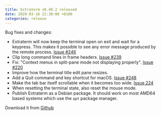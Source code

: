 ```yaml
---
title: Extraterm v0.49.2 released
date: 2020-03-16 22:30:00 +0100
categories: release
---
```


Bug fixes and changes:

* Extraterm will now keep the terminal open on exit and wait for a keypress. This makes it possible to see any error message produced by the remote process. [Issue #246](https://github.com/sedwards2009/extraterm/issues/246)
* Clip long command lines in frame headers. [Issue #239](https://github.com/sedwards2009/extraterm/issues/239)
* Fix: "Context menus in split-pane mode not displaying properly". [Issue #220](https://github.com/sedwards2009/extraterm/issues/220)
* Improve how the terminal title edit pane resizes.
* Add a Quit command and key shortcut for macOS. [Issue #248](https://github.com/sedwards2009/extraterm/issues/248)
* Make the tab bar itself scrollable when it becomes too wide. [Issue 224](https://github.com/sedwards2009/extraterm/issues/224)
* When resetting the terminal state, also reset the mouse mode.
* Publish Extraterm as a Debian package. It should work on most AMD64 based systems which use the `apt` package manager.

Download it from [Github](https://github.com/sedwards2009/extraterm/releases/tag/v0.49.2)
